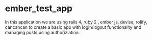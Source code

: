 ember_test_app
==============

In this application we are using rails 4, ruby 2 , ember js, devise, rolify, cancancan to create a basic app with login/logout functionality and managing posts using authoriziation.
